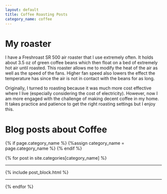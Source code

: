 ```yaml
---
layout: default
title: Coffee Roasting Posts
category_name: coffee
---
```

# My roaster

I have a Freshroast SR 500 air roaster that I use extremely often. It holds about 3.5 oz of green coffee beans which then float on a bed of extremely hot air until roasted. This roaster allows me to modify the heat of the air as well as the speed of the fans. Higher fan speed also lowers the effect the temperature has since the air is not in contact with the beans for as long. 

Originally, I turned to roasting because it was much more cost effective where I live (especially considering the cost of electricity). However, now I am more engaged with the challenge of making decent coffee in my home. It takes practice and patience to get the right roasting settings but I enjoy this.

# Blog posts about Coffee


{% if page.category_name %}
   {%assign category_name = page.category_name %}
{% endif %}


{% for post in site.categories[category_name] %}
  ___
  {% include post_block.html %}
  ___
{% endfor %}
